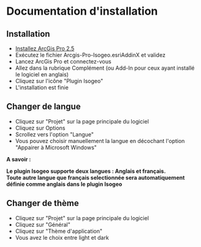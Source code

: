 # Documentation d'installation

## Installation

- [Installez ArcGis Pro 2.5](https://pro.arcgis.com/fr/pro-app/get-started/install-and-sign-in-to-arcgis-pro.htm)
- Exécutez le fichier Arcgis-Pro-Isogeo.esriAddinX et validez
- Lancez ArcGis Pro et connectez-vous
- Allez dans la rubrique Complément (ou Add-In pour ceux ayant installé le logiciel en anglais)
- Cliquez sur l'icône "Plugin Isogeo"
- L'installation est finie

## Changer de langue

- Cliquez sur "Projet" sur la page principale du logiciel
- Cliquez sur Options
- Scrollez vers l'option "Langue"
- Vous pouvez choisir manuellement la langue en décochant l'option "Appairer à Microsoft Windows"

**A savoir :**

**Le plugin Isogeo supporte deux langues : Anglais et français.**  
**Toute autre langue que français selectionnée sera automatiquement définie comme anglais dans le plugin Isogeo**

## Changer de thème

- Cliquez sur "Projet" sur la page principale du logiciel
- Cliquez sur "Général"
- Cliquez sur "Thème d'application"
- Vous avez le choix entre light et dark
